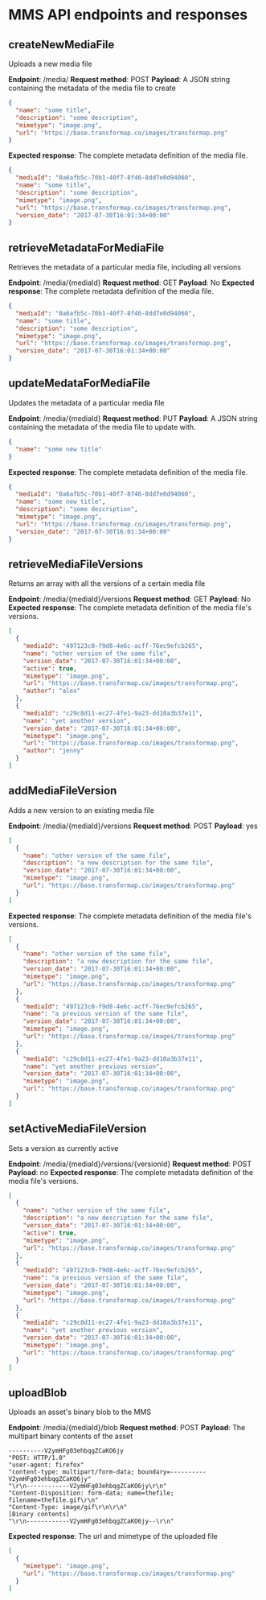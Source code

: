 # MMS API endpoints and responses

## createNewMediaFile

Uploads a new media file

**Endpoint**: /media/
**Request method**: POST
**Payload**: A JSON string containing the metadata of the media file to create

```json
{  
  "name": "some title",
  "description": "some description",
  "mimetype": "image.png",
  "url": "https://base.transformap.co/images/transformap.png"
}
```

**Expected response**: The complete metadata definition of the media file.

```json
{
  "mediaId": "0a6afb5c-70b1-40f7-8f46-8dd7e0d94060",
  "name": "some title",
  "description": "some description",
  "mimetype": "image.png",
  "url": "https://base.transformap.co/images/transformap.png",
  "version_date": "2017-07-30T16:01:34+00:00"
}
```

## retrieveMetadataForMediaFile

Retrieves the metadata of a particular media file, including all versions

**Endpoint**: /media/{mediaId}
**Request method**: GET
**Payload**: No
**Expected response**: The complete metadata definition of the media file.

```json
{
  "mediaId": "0a6afb5c-70b1-40f7-8f46-8dd7e0d94060",
  "name": "some title",
  "description": "some description",
  "mimetype": "image.png",
  "url": "https://base.transformap.co/images/transformap.png",
  "version_date": "2017-07-30T16:01:34+00:00"
}
```

## updateMedataForMediaFile

Updates the metadata of a particular media file

**Endpoint**: /media/{mediaId}
**Request method**: PUT
**Payload**: A JSON string containing the metadata of the media file to update with.

```json
{  
  "name": "some new title"
}
```

**Expected response**: The complete metadata definition of the media file.

```json
{
  "mediaId": "0a6afb5c-70b1-40f7-8f46-8dd7e0d94060",
  "name": "some new title",
  "description": "some description",
  "mimetype": "image.png",
  "url": "https://base.transformap.co/images/transformap.png",
  "version_date": "2017-07-30T16:01:34+00:00"
}
```

## retrieveMediaFileVersions

Returns an array with all the versions of a certain media file

**Endpoint**: /media/{mediaId}/versions
**Request method**: GET
**Payload**: No
**Expected response**: The complete metadata definition of the media file's versions.

```json
[
  {
    "mediaId": "497123c0-f9d8-4e6c-acff-76ec9efcb265",
    "name": "other version of the same file",
    "version_date": "2017-07-30T16:01:34+00:00",
    "active": true,
    "mimetype": "image.png",
    "url": "https://base.transformap.co/images/transformap.png",
    "author": "alex"
  },
  {
    "mediaId": "c29c8d11-ec27-4fe1-9a23-dd10a3b37e11",
    "name": "yet another version",
    "version_date": "2017-07-30T16:01:34+00:00",
    "mimetype": "image.png",
    "url": "https://base.transformap.co/images/transformap.png",
    "author": "jenny"
  }
]
```

## addMediaFileVersion

Adds a new version to an existing media file

**Endpoint**: /media/{mediaId}/versions
**Request method**: POST
**Payload**: yes

```json
[
  {
    "name": "other version of the same file",
    "description": "a new description for the same file",
    "version_date": "2017-07-30T16:01:34+00:00",
    "mimetype": "image.png",
    "url": "https://base.transformap.co/images/transformap.png"
  }
]
```

**Expected response**: The complete metadata definition of the media file's versions.

```json
[
  {
    "name": "other version of the same file",
    "description": "a new description for the same file",
    "version_date": "2017-07-30T16:01:34+00:00",
    "mimetype": "image.png",
    "url": "https://base.transformap.co/images/transformap.png"
  },
  {
    "mediaId": "497123c0-f9d8-4e6c-acff-76ec9efcb265",
    "name": "a previous version of the same file",
    "version_date": "2017-07-30T16:01:34+00:00",
    "mimetype": "image.png",
    "url": "https://base.transformap.co/images/transformap.png"
  },
  {
    "mediaId": "c29c8d11-ec27-4fe1-9a23-dd10a3b37e11",
    "name": "yet another previous version",
    "version_date": "2017-07-30T16:01:34+00:00",
    "mimetype": "image.png",
    "url": "https://base.transformap.co/images/transformap.png"
  }
]
```

## setActiveMediaFileVersion

Sets a version as currently active

**Endpoint**: /media/{mediaId}/versions/{versionId}
**Request method**: POST
**Payload**: no
**Expected response**: The complete metadata definition of the media file's versions.

```json
[
  {
    "name": "other version of the same file",
    "description": "a new description for the same file",
    "version_date": "2017-07-30T16:01:34+00:00",
    "active": true,
    "mimetype": "image.png",
    "url": "https://base.transformap.co/images/transformap.png"
  },
  {
    "mediaId": "497123c0-f9d8-4e6c-acff-76ec9efcb265",
    "name": "a previous version of the same file",
    "version_date": "2017-07-30T16:01:34+00:00",
    "mimetype": "image.png",
    "url": "https://base.transformap.co/images/transformap.png"
  },
  {
    "mediaId": "c29c8d11-ec27-4fe1-9a23-dd10a3b37e11",
    "name": "yet another previous version",
    "version_date": "2017-07-30T16:01:34+00:00",
    "mimetype": "image.png",
    "url": "https://base.transformap.co/images/transformap.png"
  }
]
```

## uploadBlob

Uploads an asset's binary blob to the MMS

**Endpoint**: /media/{mediaId}/blob
**Request method**: POST
**Payload**: The multipart binary contents of the asset

```
----------V2ymHFg03ehbqgZCaKO6jy
"POST: HTTP/1.0"
"user-agent: firefox"
"content-type: multipart/form-data; boundary=----------V2ymHFg03ehbqgZCaKO6jy"
"\r\n------------V2ymHFg03ehbqgZCaKO6jy\r\n"
"Content-Disposition: form-data; name=thefile; filename=thefile.gif\r\n"
"Content-Type: image/gif\r\n\r\n"
[Binary contents]
"\r\n------------V2ymHFg03ehbqgZCaKO6jy--\r\n"
```

**Expected response**: The url and mimetype of the uploaded file

```json
[
  {
    "mimetype": "image.png",
    "url": "https://base.transformap.co/images/transformap.png"
  }
]
```

